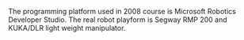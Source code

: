 The programming platform used in 2008 course is Microsoft Robotics Developer Studio.
The real robot playform is Segway RMP 200 and KUKA/DLR light weight manipulator.
